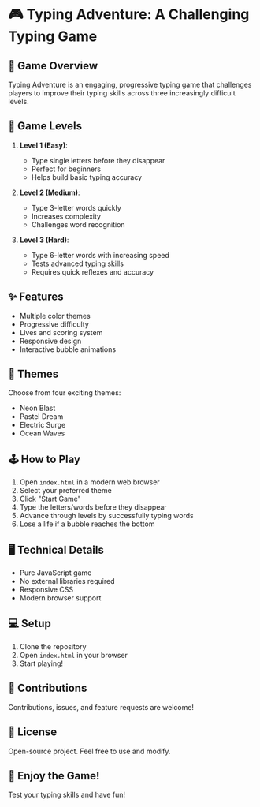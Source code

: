 # 🎮 Typing Adventure: A Challenging Typing Game

## 🌟 Game Overview
Typing Adventure is an engaging, progressive typing game that challenges players to improve their typing skills across three increasingly difficult levels.

## 🎯 Game Levels
1. **Level 1 (Easy)**: 
   - Type single letters before they disappear
   - Perfect for beginners
   - Helps build basic typing accuracy

2. **Level 2 (Medium)**: 
   - Type 3-letter words quickly
   - Increases complexity
   - Challenges word recognition

3. **Level 3 (Hard)**: 
   - Type 6-letter words with increasing speed
   - Tests advanced typing skills
   - Requires quick reflexes and accuracy

## ✨ Features
- Multiple color themes
- Progressive difficulty
- Lives and scoring system
- Responsive design
- Interactive bubble animations

## 🎨 Themes
Choose from four exciting themes:
- Neon Blast
- Pastel Dream
- Electric Surge
- Ocean Waves

## 🕹️ How to Play
1. Open `index.html` in a modern web browser
2. Select your preferred theme
3. Click "Start Game"
4. Type the letters/words before they disappear
5. Advance through levels by successfully typing words
6. Lose a life if a bubble reaches the bottom

## 🖥️ Technical Details
- Pure JavaScript game
- No external libraries required
- Responsive CSS
- Modern browser support

## 💻 Setup
1. Clone the repository
2. Open `index.html` in your browser
3. Start playing!

## 🤝 Contributions
Contributions, issues, and feature requests are welcome!

## 📝 License
Open-source project. Feel free to use and modify.

## 🌈 Enjoy the Game!
Test your typing skills and have fun!
